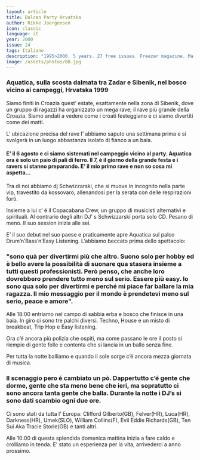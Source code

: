 ```yaml
---
layout: article
title: Balcan Party Hrvatska
author: Rikke Joergensen
icon: classic
language: it
year: 2000
issue: 24
tags: Italiano
description: "1995>2000. 5 years. 27 free issues. Freezer magazine. Ma tu guarda... a pensare che volevo scoparmi la tua amica..."
image: /assets/photos/08.jpg
---
```


### Aquatica, sulla scosta dalmata tra Zadar e Sibenik, nel bosco vicino ai campeggi, Hrvatska 1999

Siamo finiti in Croazia quest’ estate, esattamente nella zona di Sibenik, dove un gruppo di ragazzi ha organizzato un mega rave; il rave più grande della Croazia. Siamo andati a vedere come i croati festeggiano e ci siamo divertiti come dei matti.

L’ ubicazione precisa del rave l’ abbiamo saputo una settimana prima e si svolgerà in un luogo abbastanza isolato di fianco a un baia.

#### E’ il 6 agosto e ci siamo sistemati nel campeggio vicino al party. Aquatica ora è solo un paio di pali di ferro. Il 7, è il giorno della grande festa e i ravers si stanno preparando. E’ il mio primo rave e non so cosa mi aspetta...

Tra di noi abbiamo dj Schwizzarski, che si muove in incognito nella parte vip, travestito da kossovaro, allenandosi per la serata con delle respirazioni forti.

Insieme a lui c’ é il Copacabana Crew, un gruppo di musicisti alternativi e spirituali.
Al contrario degli altri DJ’ s Schwizzarski porta solo CD. Pesano di meno.
Il suo session inizia alle sei.

E’ il suo debut nel suo paese e praticamente apre Aquatica sul palco Drum’n’Bass’n’Easy Listening. L’abbiamo beccato prima dello spettacolo:

### "sono quà per divertirmi più che altro. Suono solo per hobby ed è bello avere la possibilità di suonare qua stasera insieme a tutti questi professionisti. Però penso, che anche loro dovrebbero prendere tutto meno sul serio. Essere più easy. Io sono qua solo per divertirmi e perché mi piace far ballare la mia ragazza. Il mio messaggio per il mondo è prendetevi meno sul serio, peace e amore".

Alle 18:00 entriamo nel campo di sabbia erba e bosco che finisce in una baia. In giro ci sono tre palchi diversi. Techno, House e un misto di breakbeat, Trip Hop e Easy listening.

Ora c’é ancora più polizia che ospiti, ma come passano le ore il posto si riempie di gente folle e contenta che si lancia in un ballo senza fine.

Per tutta la notte balliamo e quando il sole sorge c’é ancora mezza giornata di musica.

### Il scenaggio pero é cambiato un pò. Dappertutto c’é gente che dorme, gente che sta meno bene che ieri, ma sopratutto ci sono ancora tanta gente che balla. Durante la notte i DJ’s si sono dati scambio ogni due ore.

Ci sono stati da tutta l’ Europa: Clifford Gilberto(GB), Felver(HR), Luca(HR), Darkness(HR), Umek(SLO), William Collins(F), Evil Eddie Richards(GB), Ten Sui Aka Tracie Storie(GB) e tanti altri.

Alle 10:00 di questa splendida domenica mattina inizia a fare caldo e crolliamo in tenda. E’ stato un esperienza per la vita, arrivederci a anno prossimo.

